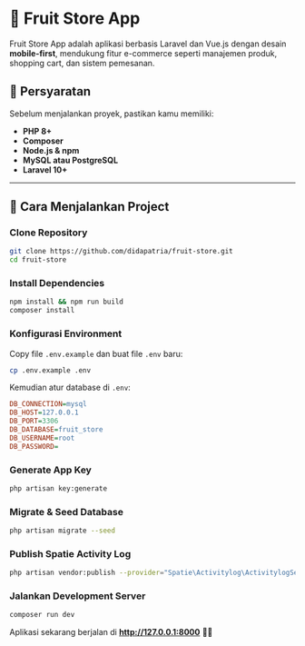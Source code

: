 # 🍏 Fruit Store App

Fruit Store App adalah aplikasi berbasis Laravel dan Vue.js dengan desain **mobile-first**, mendukung fitur e-commerce seperti manajemen produk, shopping cart, dan sistem pemesanan.

## 📌 Persyaratan
Sebelum menjalankan proyek, pastikan kamu memiliki:
- **PHP 8+**
- **Composer**
- **Node.js & npm**
- **MySQL atau PostgreSQL**
- **Laravel 10+**

---

## 🚀 Cara Menjalankan Project

### **Clone Repository**
```sh
git clone https://github.com/didapatria/fruit-store.git
cd fruit-store
```

### **Install Dependencies**
```sh
npm install && npm run build
composer install
```

### **Konfigurasi Environment**
Copy file `.env.example` dan buat file `.env` baru:
```sh
cp .env.example .env
```
Kemudian atur database di `.env`:
```ini
DB_CONNECTION=mysql
DB_HOST=127.0.0.1
DB_PORT=3306
DB_DATABASE=fruit_store
DB_USERNAME=root
DB_PASSWORD=
```

### **Generate App Key**
```sh
php artisan key:generate
```

### **Migrate & Seed Database**
```sh
php artisan migrate --seed
```

### **Publish Spatie Activity Log**
```sh
php artisan vendor:publish --provider="Spatie\Activitylog\ActivitylogServiceProvider"
```

### **Jalankan Development Server**
```sh
composer run dev
```

Aplikasi sekarang berjalan di **http://127.0.0.1:8000** 🚀🎉
